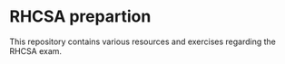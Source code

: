 # RHCSA prepartion 

This repository contains various resources and exercises regarding the RHCSA exam.